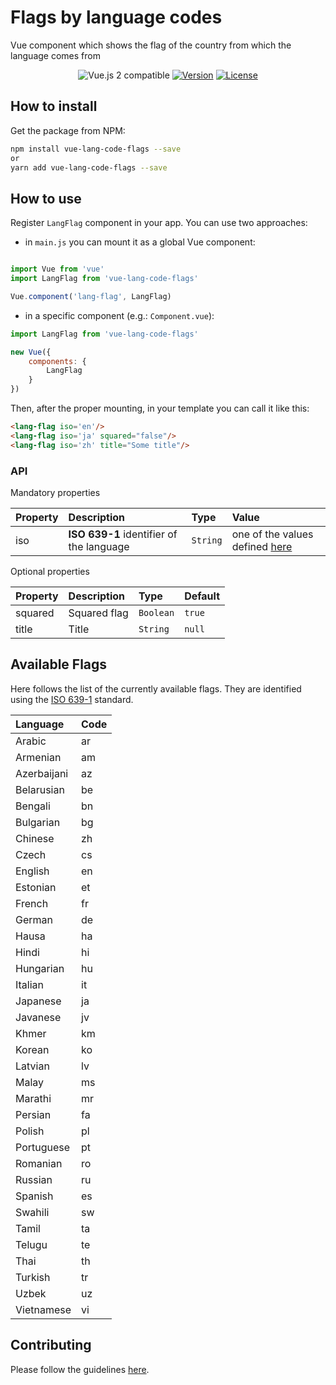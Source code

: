 # Flags by language codes
Vue component which shows the flag of the country from which the language comes from

<p align="center">
  <img src="https://img.shields.io/badge/vue%202.x-compatible-green.svg" alt="Vue.js 2 compatible">
  <a href="https://www.npmjs.com/package/vue-lang-code-flags"><img src="https://img.shields.io/badge/npm-1.0.5-blue.svg" alt="Version"></a>
  <a href="https://www.npmjs.com/package/vue-lang-code-flags"><img src="https://img.shields.io/badge/license-MIT-green.svg" alt="License"></a>
</p>

## How to install

Get the package from NPM:

```bash
npm install vue-lang-code-flags --save
or
yarn add vue-lang-code-flags --save
```

## How to use

Register `LangFlag` component in your app. You can use two approaches:

- in `main.js` you can mount it as a global Vue component:

```js

import Vue from 'vue'
import LangFlag from 'vue-lang-code-flags'

Vue.component('lang-flag', LangFlag)

```

- in a specific component (e.g.: `Component.vue`):


```js
import LangFlag from 'vue-lang-code-flags'

new Vue({
    components: {
        LangFlag
    }
})
```
Then, after the proper mounting, in your template you can call it like this:

```html
<lang-flag iso='en'/>
<lang-flag iso='ja' squared="false"/>
<lang-flag iso='zh' title="Some title"/>
```

### API

Mandatory properties

| Property | Description | Type | Value
|:--|:--|:--|:--|
| iso | **ISO 639-1** identifier of the language | `String` | one of the values defined [here](#available-flags) |

Optional properties

| Property | Description | Type | Default
|:--|:--|:--|:--|
| squared | Squared flag | `Boolean` | `true` |
| title | Title | `String` | `null` |

## Available Flags

Here follows the list of the currently available flags.
They are identified using the [ISO 639-1](https://en.wikipedia.org/wiki/List_of_ISO_639-1_codes) standard.

| Language | Code
|:--|:--|
| Arabic | ar |
| Armenian | am |
| Azerbaijani | az |
| Belarusian | be |
| Bengali | bn |
| Bulgarian | bg |
| Chinese | zh |
| Czech | cs |
| English | en |
| Estonian | et |
| French | fr |
| German | de |
| Hausa | ha |
| Hindi | hi |
| Hungarian | hu |
| Italian | it |
| Japanese | ja |
| Javanese | jv |
| Khmer | km |
| Korean | ko |
| Latvian | lv |
| Malay | ms |
| Marathi | mr |
| Persian | fa |
| Polish | pl |
| Portuguese | pt |
| Romanian | ro |
| Russian | ru |
| Spanish | es |
| Swahili | sw |
| Tamil | ta |
| Telugu | te |
| Thai | th |
| Turkish | tr |
| Uzbek | uz |
| Vietnamese | vi |

## Contributing

Please follow the guidelines [here](https://github.com/P3trur0/vue-country-flag/blob/master/CONTRIBUTING.md).
